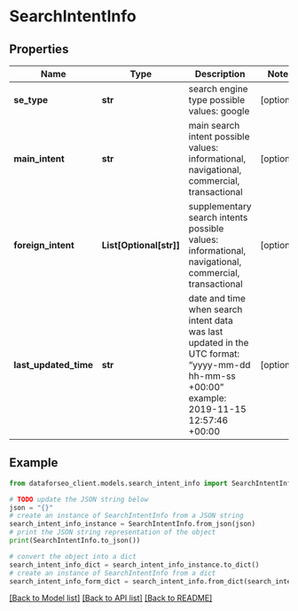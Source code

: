 # SearchIntentInfo


## Properties

Name | Type | Description | Notes
------------ | ------------- | ------------- | -------------
**se_type** | **str** | search engine type possible values: google | [optional] 
**main_intent** | **str** | main search intent possible values: informational, navigational, commercial, transactional | [optional] 
**foreign_intent** | **List[Optional[str]]** | supplementary search intents possible values: informational, navigational, commercial, transactional | [optional] 
**last_updated_time** | **str** | date and time when search intent data was last updated in the UTC format: “yyyy-mm-dd hh-mm-ss +00:00” example: 2019-11-15 12:57:46 +00:00 | [optional] 

## Example

```python
from dataforseo_client.models.search_intent_info import SearchIntentInfo

# TODO update the JSON string below
json = "{}"
# create an instance of SearchIntentInfo from a JSON string
search_intent_info_instance = SearchIntentInfo.from_json(json)
# print the JSON string representation of the object
print(SearchIntentInfo.to_json())

# convert the object into a dict
search_intent_info_dict = search_intent_info_instance.to_dict()
# create an instance of SearchIntentInfo from a dict
search_intent_info_form_dict = search_intent_info.from_dict(search_intent_info_dict)
```
[[Back to Model list]](../README.md#documentation-for-models) [[Back to API list]](../README.md#documentation-for-api-endpoints) [[Back to README]](../README.md)


